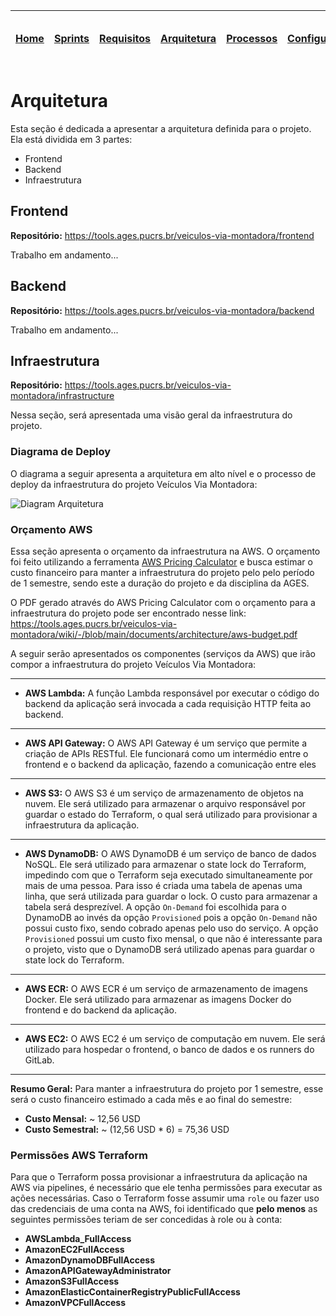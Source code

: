 | [Home](home) | [Sprints](sprints) | [Requisitos](requisitos) | [Arquitetura](arquitetura) | [Processos](processos) | [Configuração](configuracao) | [Mockups](mockups) | [Banco de Dados](banco_dados) | [Instalação](instalacao) | [Gerência de Projeto](Gerenciamento do Projeto) | [Horários Disponiveis](horarios) |
| ------------ | ------------------ | ------------------------ | -------------------------- | ---------------------- | ---------------------------- | ------------------ | ----------------------------- | ------------------------ | ----------------------------------------------- | -------------------------------- |

# Arquitetura

Esta seção é dedicada a apresentar a arquitetura definida para o projeto. Ela está dividida em 3 partes:

- Frontend
- Backend
- Infraestrutura

## Frontend

**Repositório:** https://tools.ages.pucrs.br/veiculos-via-montadora/frontend

Trabalho em andamento...

## Backend

**Repositório:** https://tools.ages.pucrs.br/veiculos-via-montadora/backend

Trabalho em andamento...

## Infraestrutura

**Repositório:** https://tools.ages.pucrs.br/veiculos-via-montadora/infrastructure

Nessa seção, será apresentada uma visão geral da infraestrutura do projeto.

### Diagrama de Deploy

O diagrama a seguir apresenta a arquitetura em alto nível e o processo de deploy da infraestrutura do projeto Veículos Via Montadora:

![Diagram Arquitetura](https://tools.ages.pucrs.br/veiculos-via-montadora/wiki/-/raw/main/pictures/architecture/architecture-deploy-diagram.png)

### Orçamento AWS

Essa seção apresenta o orçamento da infraestrutura na AWS. O orçamento foi feito utilizando a ferramenta [AWS Pricing Calculator](https://calculator.aws/#/) e busca estimar o custo financeiro para manter a infraestrutura do projeto pelo pelo período de 1 semestre, sendo este a duração do projeto e da disciplina da AGES.

O PDF gerado através do AWS Pricing Calculator com o orçamento para a infraestrutura do projeto pode ser encontrado nesse link: https://tools.ages.pucrs.br/veiculos-via-montadora/wiki/-/blob/main/documents/architecture/aws-budget.pdf

A seguir serão apresentados os componentes (serviços da AWS) que irão compor a infraestrutura do projeto Veículos Via Montadora:

<hr />

- **AWS Lambda:** A função Lambda responsável por executar o código do backend da aplicação será invocada a cada requisição HTTP feita ao backend.

<hr />

- **AWS API Gateway:** O AWS API Gateway é um serviço que permite a criação de APIs RESTful. Ele funcionará como um intermédio entre o frontend e o backend da aplicação, fazendo a comunicação entre eles

<hr />

- **AWS S3:** O AWS S3 é um serviço de armazenamento de objetos na nuvem. Ele será utilizado para armazenar o arquivo responsável por guardar o estado do Terraform, o qual será utilizado para provisionar a infraestrutura da aplicação.

<hr />

- **AWS DynamoDB:** O AWS DynamoDB é um serviço de banco de dados NoSQL. Ele será utilizado para armazenar o state lock do Terraform, impedindo com que o Terraform seja executado simultaneamente por mais de uma pessoa. Para isso é criada uma tabela de apenas uma linha, que será utilizada para guardar o lock. O custo para armazenar a tabela será desprezível. A opção `On-Demand` foi escolhida para o DynamoDB ao invés da opção `Provisioned` pois a opção `On-Demand` não possui custo fixo, sendo cobrado apenas pelo uso do serviço. A opção `Provisioned` possui um custo fixo mensal, o que não é interessante para o projeto, visto que o DynamoDB será utilizado apenas para guardar o state lock do Terraform.

<hr />

- **AWS ECR:** O AWS ECR é um serviço de armazenamento de imagens Docker. Ele será utilizado para armazenar as imagens Docker do frontend e do backend da aplicação.

<hr />

- **AWS EC2:** O AWS EC2 é um serviço de computação em nuvem. Ele será utilizado para hospedar o frontend, o banco de dados e os runners do GitLab.

<hr />

**Resumo Geral:** Para manter a infraestrutura do projeto por 1 semestre, esse será o custo financeiro estimado a cada mês e ao final do semestre:

- **Custo Mensal:** ~ 12,56 USD
- **Custo Semestral:** ~ (12,56 USD * 6) = 75,36 USD

### Permissões AWS Terraform

Para que o Terraform possa provisionar a infraestrutura da aplicação na AWS via pipelines, é necessário que ele tenha permissões para executar as ações necessárias. Caso o Terraform fosse assumir uma `role` ou fazer uso das credenciais de uma conta na AWS, foi identificado que **pelo menos** as seguintes permissões teriam de ser concedidas à role ou à conta:

- **AWSLambda_FullAccess**
- **AmazonEC2FullAccess**
- **AmazonDynamoDBFullAccess**
- **AmazonAPIGatewayAdministrator**
- **AmazonS3FullAccess**
- **AmazonElasticContainerRegistryPublicFullAccess**
- **AmazonVPCFullAccess**
